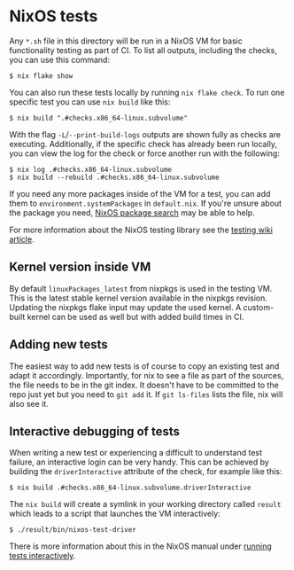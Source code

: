 # NixOS tests

Any `*.sh` file in this directory will be run in a NixOS VM for basic
functionality testing as part of CI. To list all outputs, including the checks,
you can use this command:

```shell
$ nix flake show
```

You can also run these tests locally by running `nix flake check`. To run one
specific test you can use `nix build` like this:

```shell
$ nix build ".#checks.x86_64-linux.subvolume"
```

With the flag `-L`/`--print-build-logs` outputs are shown fully as checks are
executing. Additionally, if the specific check has already been run locally, you
can view the log for the check or force another run with the following:

```shell
$ nix log .#checks.x86_64-linux.subvolume
$ nix build --rebuild .#checks.x86_64-linux.subvolume
```

If you need any more packages inside of the VM for a test, you can add them to
`environment.systemPackages` in `default.nix`. If you're unsure about the
package you need, [NixOS package search] may be able to help.

For more information about the NixOS testing library see the
[testing wiki article].

## Kernel version inside VM

By default `linuxPackages_latest` from nixpkgs is used in the testing VM. This
is the latest stable kernel version available in the nixpkgs revision. Updating
the nixpkgs flake input may update the used kernel. A custom-built kernel can be
used as well but with added build times in CI.

## Adding new tests

The easiest way to add new tests is of course to copy an existing test and adapt
it accordingly. Importantly, for nix to see a file as part of the sources, the
file needs to be in the git index. It doesn't have to be committed to the repo
just yet but you need to `git add` it. If `git ls-files` lists the file, nix
will also see it.

## Interactive debugging of tests

When writing a new test or experiencing a difficult to understand test failure,
an interactive login can be very handy. This can be achieved by building the
`driverInteractive` attribute of the check, for example like this:

```shell
$ nix build .#checks.x86_64-linux.subvolume.driverInteractive
```

The `nix build` will create a symlink in your working directory called `result`
which leads to a script that launches the VM interactively:

```shell
$ ./result/bin/nixos-test-driver
```

There is more information about this in the NixOS manual under
[running tests interactively].

[Linux wiki article]: https://wiki.nixos.org/wiki/Linux_kernel
[NixOS package search]: https://search.nixos.org
[running tests interactively]: https://nixos.org/manual/nixos/stable/#sec-running-nixos-tests-interactively
[testing wiki article]: https://wiki.nixos.org/wiki/NixOS_Testing_library
